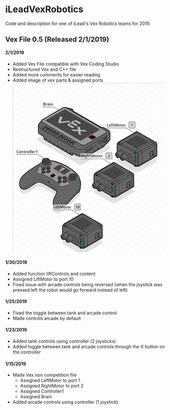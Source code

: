 # iLeadVexRobotics
Code and description for one of iLead's Vex Robotics teams for 2019.
## Vex File 0.5 (Released 2/1/2019)
#### 2/1/2019
* Added Vex File compatible with Vex Coding Studio
* Restructured Vex and C++ file
* Added more comments for easier reading
* Added image of vex parts & assigned ports
  ![Image of vex parts](https://github.com/Justin2112/iLeadVexRobotics/blob/master/vexPartsAndPorts.PNG)
#### 1/30/2019
* Added function liftControls and content
* Assigned LiftMotor to port 10
* Fixed issue with arcade controls being reversed (when the joystick was pressed left the robot would go forward instead of left)
#### 1/25/2019
* Fixed the toggle between tank and arcade control
* Made controls arcade by default
#### 1/23/2019
* Added tank controls using controller (2 joysticks)
* Added toggle between tank and arcade controls through the X button on the controller
#### 1/15/2019
* Made Vex non competition file
  * Assigned LeftMotor to port 1
  * Assigned RightMotor to port 2
  * Assigned Controller1
  * Assigned Brain
* Added arcade controls using controller (1 joystick)
